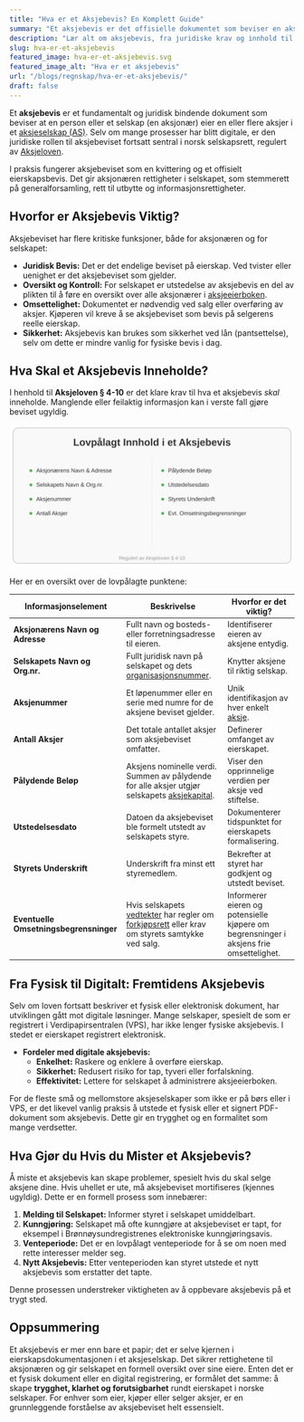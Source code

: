```yaml
---
title: "Hva er et Aksjebevis? En Komplett Guide"
summary: "Et aksjebevis er det offisielle dokumentet som beviser en aksjonærs eierandel i et aksjeselskap. Lær om dets funksjon, innhold og overgang til digitale løsninger."
description: "Lær alt om aksjebevis, fra juridiske krav og innhold til digitale alternativer. Forstå hvorfor det er et nøkkeldokument for aksjonærer og selskaper."
slug: hva-er-et-aksjebevis
featured_image: hva-er-et-aksjebevis.svg
featured_image_alt: "Hva er et aksjebevis"
url: "/blogs/regnskap/hva-er-et-aksjebevis/"
draft: false
---
```


Et **aksjebevis** er et fundamentalt og juridisk bindende dokument som beviser at en person eller et selskap (en aksjonær) eier en eller flere aksjer i et [aksjeselskap (AS)](/blogs/regnskap/hva-er-et-aksjeselskap "Hva er et aksjeselskap?"). Selv om mange prosesser har blitt digitale, er den juridiske rollen til aksjebeviset fortsatt sentral i norsk selskapsrett, regulert av [Aksjeloven](/blogs/regnskap/hva-er-aksjeloven "Utforsk Aksjeloven i detalj").

I praksis fungerer aksjebeviset som en kvittering og et offisielt eierskapsbevis. Det gir aksjonæren rettigheter i selskapet, som stemmerett på generalforsamling, rett til utbytte og informasjonsrettigheter.

## Hvorfor er Aksjebevis Viktig?

Aksjebeviset har flere kritiske funksjoner, både for aksjonæren og for selskapet:

*   **Juridisk Bevis:** Det er det endelige beviset på eierskap. Ved tvister eller uenighet er det aksjebeviset som gjelder.
*   **Oversikt og Kontroll:** For selskapet er utstedelse av aksjebevis en del av plikten til å føre en oversikt over alle aksjonærer i [aksjeeierboken](/blogs/regnskap/hva-er-en-aksjeeierbok "Alt om Aksjeeierboken").
*   **Omsettelighet:** Dokumentet er nødvendig ved salg eller overføring av aksjer. Kjøperen vil kreve å se aksjebeviset som bevis på selgerens reelle eierskap.
*   **Sikkerhet:** Aksjebevis kan brukes som sikkerhet ved lån (pantsettelse), selv om dette er mindre vanlig for fysiske bevis i dag.

## Hva Skal et Aksjebevis Inneholde?

I henhold til **Aksjeloven § 4-10** er det klare krav til hva et aksjebevis *skal* inneholde. Manglende eller feilaktig informasjon kan i verste fall gjøre beviset ugyldig.

![Innhold i et aksjebevis](innhold-i-et-aksjebevis.svg)

Her er en oversikt over de lovpålagte punktene:

| Informasjonselement          | Beskrivelse                                                                                                                                 | Hvorfor er det viktig?                                                                         |
| --------------------------- | ------------------------------------------------------------------------------------------------------------------------------------------- | ---------------------------------------------------------------------------------------------- |
| **Aksjonærens Navn og Adresse** | Fullt navn og bosteds- eller forretningsadresse til eieren.                                                                                  | Identifiserer eieren av aksjene entydig.                                                       |
| **Selskapets Navn og Org.nr.**  | Fullt juridisk navn på selskapet og dets [organisasjonsnummer](/blogs/regnskap/hva-er-organisasjonsnummer "Hva er et organisasjonsnummer?"). | Knytter aksjene til riktig selskap.                                                            |
| **Aksjenummer**               | Et løpenummer eller en serie med numre for de aksjene beviset gjelder.                                                                       | Unik identifikasjon av hver enkelt [aksje](/blogs/regnskap/hva-er-en-aksje "Les mer om aksjer"). |
| **Antall Aksjer**             | Det totale antallet aksjer som aksjebeviset omfatter.                                                                                       | Definerer omfanget av eierskapet.                                                              |
| **Pålydende Beløp**           | Aksjens nominelle verdi. Summen av pålydende for alle aksjer utgjør selskapets [aksjekapital](/blogs/regnskap/hva-er-aksjekapital "Guide til aksjekapital"). | Viser den opprinnelige verdien per aksje ved stiftelse.                                        |
| **Utstedelsesdato**           | Datoen da aksjebeviset ble formelt utstedt av selskapets styre.                                                                             | Dokumenterer tidspunktet for eierskapets formalisering.                                        |
| **Styrets Underskrift**       | Underskrift fra minst ett styremedlem.                                                                                                      | Bekrefter at styret har godkjent og utstedt beviset.                                           |
| **Eventuelle Omsetningsbegrensninger** | Hvis selskapets [vedtekter](/blogs/regnskap/hva-er-vedtekter-for-aksjeselskap "Slik skriver du vedtekter for AS") har regler om [forkjøpsrett](/blogs/regnskap/forkjopsrett "Hva er en Forkjøpsrett? Retten til å kjøpe aksjer før eksterne") eller krav om styrets samtykke ved salg. | Informerer eieren og potensielle kjøpere om begrensninger i aksjens frie omsettelighet. |

## Fra Fysisk til Digitalt: Fremtidens Aksjebevis

Selv om loven fortsatt beskriver et fysisk eller elektronisk dokument, har utviklingen gått mot digitale løsninger. Mange selskaper, spesielt de som er registrert i Verdipapirsentralen (VPS), har ikke lenger fysiske aksjebevis. I stedet er eierskapet registrert elektronisk.

*   **Fordeler med digitale aksjebevis:**
    *   **Enkelhet:** Raskere og enklere å overføre eierskap.
    *   **Sikkerhet:** Redusert risiko for tap, tyveri eller forfalskning.
    *   **Effektivitet:** Lettere for selskapet å administrere aksjeeierboken.

For de fleste små og mellomstore aksjeselskaper som ikke er på børs eller i VPS, er det likevel vanlig praksis å utstede et fysisk eller et signert PDF-dokument som aksjebevis. Dette gir en trygghet og en formalitet som mange verdsetter.

## Hva Gjør du Hvis du Mister et Aksjebevis?

Å miste et aksjebevis kan skape problemer, spesielt hvis du skal selge aksjene dine. Hvis uhellet er ute, må aksjebeviset mortifiseres (kjennes ugyldig). Dette er en formell prosess som innebærer:

1.  **Melding til Selskapet:** Informer styret i selskapet umiddelbart.
2.  **Kunngjøring:** Selskapet må ofte kunngjøre at aksjebeviset er tapt, for eksempel i Brønnøysundregistrenes elektroniske kunngjøringsavis.
3.  **Venteperiode:** Det er en lovpålagt venteperiode for å se om noen med rette interesser melder seg.
4.  **Nytt Aksjebevis:** Etter venteperioden kan styret utstede et nytt aksjebevis som erstatter det tapte.

Denne prosessen understreker viktigheten av å oppbevare aksjebevis på et trygt sted.

## Oppsummering

Et aksjebevis er mer enn bare et papir; det er selve kjernen i eierskapsdokumentasjonen i et aksjeselskap. Det sikrer rettighetene til aksjonæren og gir selskapet en formell oversikt over sine eiere. Enten det er et fysisk dokument eller en digital registrering, er formålet det samme: å skape **trygghet, klarhet og forutsigbarhet** rundt eierskapet i norske selskaper. For enhver som eier, kjøper eller selger aksjer, er en grunnleggende forståelse av aksjebeviset helt essensielt.
